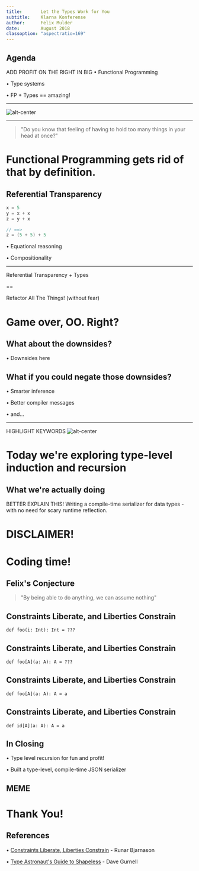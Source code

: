 ```yaml
---
title:       Let the Types Work for You
subtitle:    Klarna Konferense
author:      Felix Mulder
date:        August 2018
classoption: "aspectratio=169"
---
```


## Agenda
ADD PROFIT ON THE RIGHT IN BIG
• Functional Programming

• Type systems

• FP + Types == amazing!

---

![alt-center](./fp-meme.png)

---

> "Do you know that feeling of having to hold too many things in your head at
> once?"

# Functional Programming gets rid of that by definition.


## Referential Transparency
  ```scala
  x = 5
  y = x + x
  z = y + x

  // ==>
  z = (5 + 5) + 5
  ```
• Equational reasoning

• Compositionality

---

Referential Transparency + Types

==

Refactor All The Things! (without fear)

# Game over, OO. Right?

## What about the downsides?
• Downsides here

## What if you could negate those downsides?
• Smarter inference

• Better compiler messages

• and...

---

HIGHLIGHT KEYWORDS
![alt-center](./from-the-types.jpg)

# Today we're exploring type-level induction and recursion

## What we're actually doing
BETTER EXPLAIN THIS!
Writing a compile-time serializer for data types - with no need for scary
runtime reflection.

# DISCLAIMER!

# Coding time!

## Felix's Conjecture
> "By being able to do anything, we can assume nothing"

## Constraints Liberate, and Liberties Constrain
```tut:silent
def foo(i: Int): Int = ???
```

## Constraints Liberate, and Liberties Constrain
```tut:silent
def foo[A](a: A): A = ???
```

## Constraints Liberate, and Liberties Constrain
```tut:silent
def foo[A](a: A): A = a
```

## Constraints Liberate, and Liberties Constrain
```tut:silent
def id[A](a: A): A = a
```

## In Closing
• Type level recursion for fun and profit!

• Built a type-level, compile-time JSON serializer

## MEME

# Thank You!

## References
• [Constraints Liberate, Liberties Constrain](https://www.youtube.com/watch?v=GqmsQeSzMdw) - Runar Bjarnason

• [Type Astronaut's Guide to Shapeless](https://underscore.io/books/shapeless-guide/) - Dave Gurnell
